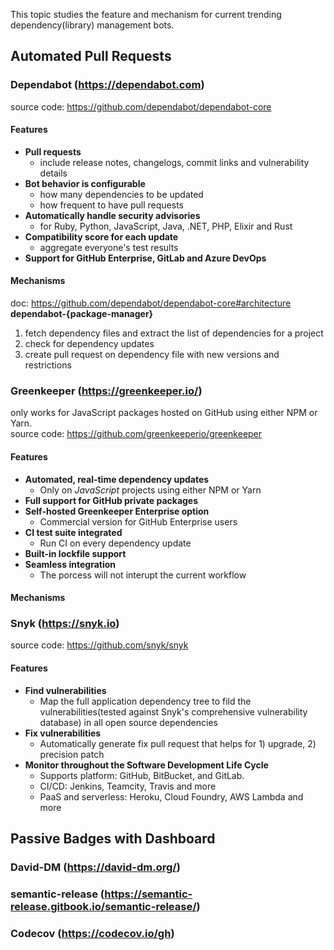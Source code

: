 This topic studies the feature and mechanism for current trending dependency(library) management bots.

## Automated Pull Requests

### Dependabot (https://dependabot.com)
source code: https://github.com/dependabot/dependabot-core<br>
#### Features
- **Pull requests**<br> 
  - include release notes, changelogs, commit links and vulnerability details<br>
- **Bot behavior is configurable**<br>
  - how many dependencies to be updated<br>
  - how frequent to have pull requests<br>
- **Automatically handle security advisories**<br> 
  - for Ruby, Python, JavaScript, Java, .NET, PHP, Elixir and Rust<br>
- **Compatibility score for each update**<br> 
  - aggregate everyone's test results<br>
- **Support for GitHub Enterprise, GitLab and Azure DevOps**
#### Mechanisms
doc: https://github.com/dependabot/dependabot-core#architecture<br>
**dependabot-{package-manager}**
1. fetch dependency files and extract the list of dependencies for a project
2. check for dependency updates
3. create pull request on dependency file with new versions and restrictions

### Greenkeeper (https://greenkeeper.io/)
only works for JavaScript packages hosted on GitHub using either NPM or Yarn.<br>
source code: https://github.com/greenkeeperio/greenkeeper<br>
#### Features
- **Automated, real-time dependency updates**<br>
  - Only on *JavaScript* projects using either NPM or Yarn<br>
- **Full support for GitHub private packages**<br>
- **Self-hosted Greenkeeper Enterprise option**<br>
  - Commercial version for GitHub Enterprise users<br>
- **CI test suite integrated**<br>
  - Run CI on every dependency update<br>
- **Built-in lockfile support**<br>
- **Seamless integration**<br>
  - The porcess will not interupt the current workflow<br>

#### Mechanisms

### Snyk (https://snyk.io)
source code: https://github.com/snyk/snyk<br>
#### Features
- **Find vulnerabilities**
  - Map the full application dependency tree to fild the vulnerabilities(tested against Snyk's comprehensive vulnerability database) in all open source dependencies
- **Fix vulnerabilities**
  - Automatically generate fix pull request that helps for 1) upgrade, 2) precision patch
- **Monitor throughout the Software Development Life Cycle**
  - Supports platform: GitHub, BitBucket, and GitLab.
  - CI/CD: Jenkins, Teamcity, Travis and more
  - PaaS and serverless: Heroku, Cloud Foundry, AWS Lambda and more

## Passive Badges with Dashboard

### David-DM (https://david-dm.org/)

### semantic-release (https://semantic-release.gitbook.io/semantic-release/)

### Codecov (https://codecov.io/gh)

